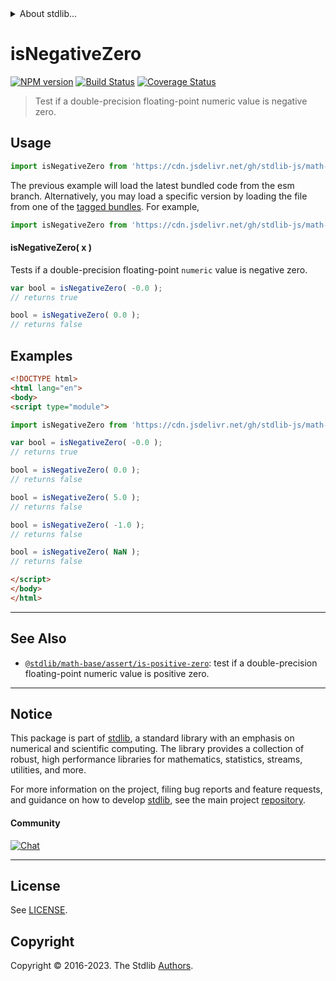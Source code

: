 <!--

@license Apache-2.0

Copyright (c) 2018 The Stdlib Authors.

Licensed under the Apache License, Version 2.0 (the "License");
you may not use this file except in compliance with the License.
You may obtain a copy of the License at

   http://www.apache.org/licenses/LICENSE-2.0

Unless required by applicable law or agreed to in writing, software
distributed under the License is distributed on an "AS IS" BASIS,
WITHOUT WARRANTIES OR CONDITIONS OF ANY KIND, either express or implied.
See the License for the specific language governing permissions and
limitations under the License.

-->


<details>
  <summary>
    About stdlib...
  </summary>
  <p>We believe in a future in which the web is a preferred environment for numerical computation. To help realize this future, we've built stdlib. stdlib is a standard library, with an emphasis on numerical and scientific computation, written in JavaScript (and C) for execution in browsers and in Node.js.</p>
  <p>The library is fully decomposable, being architected in such a way that you can swap out and mix and match APIs and functionality to cater to your exact preferences and use cases.</p>
  <p>When you use stdlib, you can be absolutely certain that you are using the most thorough, rigorous, well-written, studied, documented, tested, measured, and high-quality code out there.</p>
  <p>To join us in bringing numerical computing to the web, get started by checking us out on <a href="https://github.com/stdlib-js/stdlib">GitHub</a>, and please consider <a href="https://opencollective.com/stdlib">financially supporting stdlib</a>. We greatly appreciate your continued support!</p>
</details>

# isNegativeZero

[![NPM version][npm-image]][npm-url] [![Build Status][test-image]][test-url] [![Coverage Status][coverage-image]][coverage-url] <!-- [![dependencies][dependencies-image]][dependencies-url] -->

> Test if a double-precision floating-point numeric value is negative zero.



<section class="usage">

## Usage

```javascript
import isNegativeZero from 'https://cdn.jsdelivr.net/gh/stdlib-js/math-base-assert-is-negative-zero@esm/index.mjs';
```
The previous example will load the latest bundled code from the esm branch. Alternatively, you may load a specific version by loading the file from one of the [tagged bundles](https://github.com/stdlib-js/math-base-assert-is-negative-zero/tags). For example,

```javascript
import isNegativeZero from 'https://cdn.jsdelivr.net/gh/stdlib-js/math-base-assert-is-negative-zero@v0.1.1-esm/index.mjs';
```

#### isNegativeZero( x )

Tests if a double-precision floating-point `numeric` value is negative zero.

```javascript
var bool = isNegativeZero( -0.0 );
// returns true

bool = isNegativeZero( 0.0 );
// returns false
```

</section>

<!-- /.usage -->

<section class="examples">

## Examples

<!-- eslint no-undef: "error" -->

```html
<!DOCTYPE html>
<html lang="en">
<body>
<script type="module">

import isNegativeZero from 'https://cdn.jsdelivr.net/gh/stdlib-js/math-base-assert-is-negative-zero@esm/index.mjs';

var bool = isNegativeZero( -0.0 );
// returns true

bool = isNegativeZero( 0.0 );
// returns false

bool = isNegativeZero( 5.0 );
// returns false

bool = isNegativeZero( -1.0 );
// returns false

bool = isNegativeZero( NaN );
// returns false

</script>
</body>
</html>
```

</section>

<!-- /.examples -->

<!-- Section for related `stdlib` packages. Do not manually edit this section, as it is automatically populated. -->

<section class="related">

* * *

## See Also

-   <span class="package-name">[`@stdlib/math-base/assert/is-positive-zero`][@stdlib/math/base/assert/is-positive-zero]</span><span class="delimiter">: </span><span class="description">test if a double-precision floating-point numeric value is positive zero.</span>

</section>

<!-- /.related -->

<!-- Section for all links. Make sure to keep an empty line after the `section` element and another before the `/section` close. -->


<section class="main-repo" >

* * *

## Notice

This package is part of [stdlib][stdlib], a standard library with an emphasis on numerical and scientific computing. The library provides a collection of robust, high performance libraries for mathematics, statistics, streams, utilities, and more.

For more information on the project, filing bug reports and feature requests, and guidance on how to develop [stdlib][stdlib], see the main project [repository][stdlib].

#### Community

[![Chat][chat-image]][chat-url]

---

## License

See [LICENSE][stdlib-license].


## Copyright

Copyright &copy; 2016-2023. The Stdlib [Authors][stdlib-authors].

</section>

<!-- /.stdlib -->

<!-- Section for all links. Make sure to keep an empty line after the `section` element and another before the `/section` close. -->

<section class="links">

[npm-image]: http://img.shields.io/npm/v/@stdlib/math-base-assert-is-negative-zero.svg
[npm-url]: https://npmjs.org/package/@stdlib/math-base-assert-is-negative-zero

[test-image]: https://github.com/stdlib-js/math-base-assert-is-negative-zero/actions/workflows/test.yml/badge.svg?branch=v0.1.1
[test-url]: https://github.com/stdlib-js/math-base-assert-is-negative-zero/actions/workflows/test.yml?query=branch:v0.1.1

[coverage-image]: https://img.shields.io/codecov/c/github/stdlib-js/math-base-assert-is-negative-zero/main.svg
[coverage-url]: https://codecov.io/github/stdlib-js/math-base-assert-is-negative-zero?branch=main

<!--

[dependencies-image]: https://img.shields.io/david/stdlib-js/math-base-assert-is-negative-zero.svg
[dependencies-url]: https://david-dm.org/stdlib-js/math-base-assert-is-negative-zero/main

-->

[chat-image]: https://img.shields.io/gitter/room/stdlib-js/stdlib.svg
[chat-url]: https://app.gitter.im/#/room/#stdlib-js_stdlib:gitter.im

[stdlib]: https://github.com/stdlib-js/stdlib

[stdlib-authors]: https://github.com/stdlib-js/stdlib/graphs/contributors

[umd]: https://github.com/umdjs/umd
[es-module]: https://developer.mozilla.org/en-US/docs/Web/JavaScript/Guide/Modules

[deno-url]: https://github.com/stdlib-js/math-base-assert-is-negative-zero/tree/deno
[umd-url]: https://github.com/stdlib-js/math-base-assert-is-negative-zero/tree/umd
[esm-url]: https://github.com/stdlib-js/math-base-assert-is-negative-zero/tree/esm
[branches-url]: https://github.com/stdlib-js/math-base-assert-is-negative-zero/blob/main/branches.md

[stdlib-license]: https://raw.githubusercontent.com/stdlib-js/math-base-assert-is-negative-zero/main/LICENSE

<!-- <related-links> -->

[@stdlib/math/base/assert/is-positive-zero]: https://github.com/stdlib-js/math-base-assert-is-positive-zero/tree/esm

<!-- </related-links> -->

</section>

<!-- /.links -->
